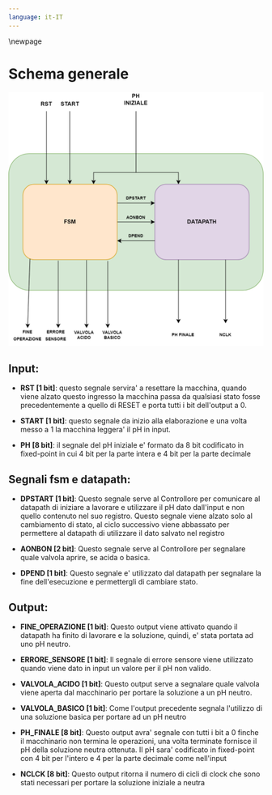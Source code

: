 ```yaml
---
language: it-IT
---
```


\newpage

# Schema generale

!['Schema logico'](resources/img/schema_generale.png)

## Input:

- **RST [1 bit]**: questo segnale servira' a resettare la macchina, quando viene alzato questo ingresso la macchina passa da qualsiasi stato fosse precedentemente a quello di RESET e porta tutti i bit dell'output a 0.

- **START [1 bit]**: questo segnale da inizio alla elaborazione e una volta messo a 1 la macchina leggera' il pH in input.

- **PH [8 bit]**: il segnale del pH iniziale e' formato da 8 bit codificato in fixed-point in cui 4 bit per la parte intera e 4 bit per la parte decimale

## Segnali fsm e datapath:

 - **DPSTART [1 bit]**: Questo segnale serve al Controllore per comunicare al datapath di iniziare a lavorare e utilizzare il pH dato dall'input e non quello contenuto nel suo registro. Questo segnale viene alzato solo al cambiamento di stato, al ciclo successivo viene abbassato per permettere al datapath di utilizzare il dato salvato nel registro

- **AONBON [2 bit]**: Questo segnale serve al Controllore per segnalare quale valvola aprire, se acida o basica.

- **DPEND [1 bit]**: Questo segnale e' utilizzato dal datapath per segnalare la fine dell'esecuzione e permettergli di cambiare stato.

## Output:

- **FINE_OPERAZIONE [1 bit]**: Questo output viene attivato quando il datapath ha finito di lavorare e la soluzione, quindi, e' stata portata ad uno pH neutro.

- **ERRORE_SENSORE [1 bit]**: Il segnale di errore sensore viene utilizzato quando viene dato in input un valore per il pH non valido.

- **VALVOLA_ACIDO [1 bit]**: Questo output serve a segnalare quale valvola viene aperta dal macchinario per portare la soluzione a un pH neutro.

- **VALVOLA_BASICO [1 bit]**: Come l'output precedente segnala l'utilizzo di una soluzione basica per portare ad un pH neutro

- **PH_FINALE [8 bit]**: Questo output avra' segnale con tutti i bit a 0 finche il macchinario non termina le operazioni, una volta terminate fornisce il pH della soluzione neutra ottenuta. Il pH sara' codificato in fixed-point con 4 bit per l'intero e 4 per la parte decimale come nell'input

- **NCLCK [8 bit]**: Questo output ritorna il numero di cicli di clock che sono stati necessari per portare la soluzione iniziale a neutra